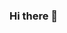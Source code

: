 ### Hi there 👋

<!--
**Edward-Davies/Edward-Davies** is a ✨ _special_ ✨ repository because its `README.md` (this file) appears on your GitHub profile.

Here are some ideas to get you started:

- 🔭 I’m currently working on an RFP a new AI platform
- 🌱 I’m currently learning ... Github
- 🤔 I’m looking for help with ...
- 💬 Ask me about ...
-->
